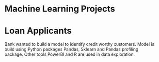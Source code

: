 # Machine Learning Projects

# Loan Applicants

Bank wanted to build a model to identify credit worthy customers. Model is build using Python packages Pandas, Sklearn and Pandas profiling package. Other tools PowerBI and R are used in data exploration.
